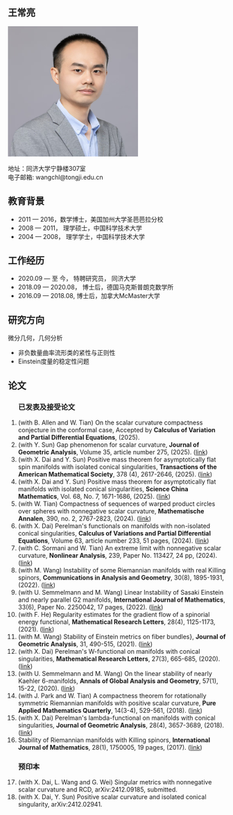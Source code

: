 <html>
  <head>
    <meta charset="UTF-8">  
  </head>
  <body>
    <p>
      <br>
    </p>
    <h2>王常亮</h2>
    <p>
      <img width="300" height="300" src="https://github.com/cwangts/changliang-wang.github.io/raw/main/cwang.jpg">
    </p>
    <p>
      地址：同济大学宁静楼307室   
      <br>
      电子邮箱: wangchl@tongji.edu.cn
    </p>
    <h2 id="education">教育背景</h2>
    <ul>
      <li>
        2011 — 2016，数学博士，美国加州大学圣芭芭拉分校
      </li>
      <li>
        2008 — 2011， 理学硕士，中国科学技术大学
      </li>
      <li>
        2004 — 2008， 理学学士，中国科学技术大学
      </li>
    </ul>
    <h2 id="employment">工作经历</h2>
    <ul>
      <li> 
        2020.09 — 至 今，   特聘研究员， 同济大学
      </li>
      <li>
        2018.09 — 2020.08，    博士后，德国马克斯普朗克数学所
      </li>
      <li>
        2016.09 — 2018.08,      博士后，加拿大McMaster大学
      </li>
    </ul>
    <h2 id="research">研究方向</h2>
    微分几何，几何分析
      <ul>
        <li>
          非负数量曲率流形类的紧性与正则性
        </li>
        <li>
          Einstein度量的稳定性问题
        </li>
     </ul>
    <h2 id="paper">论文</h2>
    <ol>
      <h3 id="publication">已发表及接受论文</h3>
     <li>(with B. Allen and W. Tian) On the scalar curvature compactness conjecture in the conformal case, 
               Accepted by  <strong>Calculus of Variation and Partial Differential Equations</strong>, (2025).       </li>   
     <li> (with Y. Sun) Gap phenomenon for scalar curvature, 
                <strong>Journal of Geometric Analysis</strong>, Volume 35, article number 275, (2025). (<a href="https://link.springer.com/article/10.1007/s12220-025-02111-3" target="_blank">link</a>)       </li>  
     <li> (with X. Dai and Y. Sun) Positive mass theorem for asymptotically flat spin manifolds with isolated conical singularities,
              <strong>Transactions of the American Mathematical Society</strong>, 378 (4), 2617-2646, (2025). 
              (<a href="https://www.ams.org/journals/tran/2025-378-04/S0002-9947-2025-09331-0/home.html" target="_blank">link</a>)   </li>
     <li> (with X. Dai and Y. Sun)  Positive mass theorem for asymptotically flat manifolds with isolated conical singularities, 
              <strong>Science China Mathematics</strong>, Vol. 68, No. 7, 1671-1686, (2025).
            (<a href="https://link.springer.com/article/10.1007/s11425-024-2325-6" target="_blank">link</a>) </li>
    <li> (with W. Tian) Compactness of sequences of warped product circles over spheres with nonnegative scalar curvature, 
              <strong>Mathematische Annalen</strong>, 390, no. 2, 2767-2823, (2024).  
              (<a href="https://link.springer.com/article/10.1007/s00208-024-02816-w" target="_blank">link</a>)</li>
     <li> (with X. Dai) Perelman's functionals on manifolds with non-isolated conical singularities,
            <strong>Calculus of Variations and Partial Differential Equations</strong>, Volume 63, article number 233, 51 pages, (2024).
             (<a href="https://link.springer.com/article/10.1007/s00526-024-02844-z" target="_blank">link</a>)  </li>
     <li> (with C. Sormani and W. Tian) An extreme limit with nonnegative scalar curvature,
             <strong>Nonlinear Analysis</strong>, 239, Paper No. 113427, 24 pp, (2024).
              (<a href="https://www.sciencedirect.com/science/article/abs/pii/S0362546X23002195?via%3Dihub" target="_blank">link</a>)  </li>
     <li> (with M. Wang) Instability of some Riemannian manifolds with real Killing spinors, 
             <strong>Communications in Analysis and Geometry</strong>, 30(8), 1895-1931, (2022).
               (<a href="https://link.intlpress.com/JDetail/1805783160757641217" target="_blank">link</a>)   </li>
     <li> (with U. Semmelmann and M. Wang) Linear Instability of Sasaki Einstein and nearly parallel G2 manifolds,  
            <strong>International Journal of Mathematics</strong>, 33(6), Paper No. 2250042, 17 pages, (2022).
                (<a href="https://www.worldscientific.com/doi/10.1142/S0129167X22500422" target="_blank">link</a>)  </li>   
      <li> (with F. He)  Regularity estimates for the gradient flow of a spinorial energy functional, 
            <strong>Mathematical Research Letters</strong>, 28(4), 1125-1173, (2021).
                 (<a href="https://link.intlpress.com/JDetail/1806601971408728065" target="_blank">link</a>)   </li>    
      <li> (with M. Wang) Stability of Einstein metrics on fiber bundles},
              <strong>Journal of Geometric Analysis</strong>, 31, 490-515, (2021).
               (<a href="https://link.springer.com/article/10.1007/s12220-019-00282-4" target="_blank">link</a>)     </li>  
      <li> (with X. Dai) Perelman's W-functional on manifolds with conical singularities,
                 <strong>Mathematical Research Letters</strong>, 27(3), 665-685, (2020).
                (<a href="https://link.intlpress.com/JDetail/1806602206541410305" target="_blank">link</a>)       </li>     
      <li> (with U. Semmelmann and M. Wang) On the linear stability of nearly Kaehler 6-manifolds, 
               <strong>Annals of Global Analysis and Geometry</strong>, 57(1), 15-22, (2020).
                 (<a href="https://link.springer.com/article/10.1007/s10455-019-09686-5" target="_blank">link</a>)      </li>      
      <li> (with J. Park and W. Tian)  A compactness theorem for rotationally symmetric Riemannian manifolds with positive scalar curvature,
               <strong>Pure Applied Mathematics Quarterly</strong>, 14(3-4), 529-561, (2018).
                  (<a href="https://link.intlpress.com/JDetail/1806170948250296321" target="_blank">link</a>)      </li>  
     <li> (with X. Dai) Perelman's lambda-functional on manifolds with conical singularities,
              <strong>Journal of Geometric Analysis</strong>, 28(4), 3657-3689, (2018).
                (<a href="https://link.springer.com/article/10.1007/s12220-017-9971-4" target="_blank">link</a>)        </li>   
      <li>  Stability of Riemannian manifolds with Killing spinors,
                <strong>International Journal of Mathematics</strong>, 28(1), 1750005, 19 pages, (2017).
                (<a href="https://www.worldscientific.com/doi/abs/10.1142/S0129167X17500057" target="_blank">link</a>)      </li>    
     <h3 id="preprint">预印本</h3>
      <li> (with X. Dai, L. Wang and G. Wei) Singular metrics with nonnegative scalar curvature and RCD,  
               arXiv:2412.09185, submitted.  </li>
      <li> (with X. Dai, Y. Sun) Positive scalar curvature and isolated conical singularity, 
                arXiv:2412.02941.  </li>   
    </ol>
 </body>
</html>
